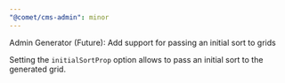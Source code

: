 ```yaml
---
"@comet/cms-admin": minor
---
```


Admin Generator (Future): Add support for passing an initial sort to grids

Setting the `initialSortProp` option allows to pass an initial sort to the generated grid.
